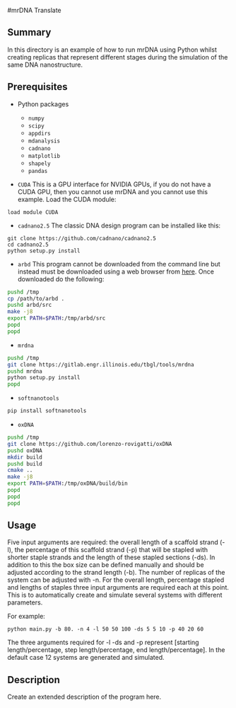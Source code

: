 #mrDNA Translate

## Summary

In this directory is an example of how to run mrDNA using Python whilst creating replicas that represent different stages during the simulation of the same DNA nanostructure.

## Prerequisites

- Python packages
    - `numpy`
    - `scipy`
    - `appdirs`
    - `mdanalysis`
    - `cadnano`
    - `matplotlib`
    - `shapely`
    - `pandas`

- `CUDA`
This is a GPU interface for NVIDIA GPUs, if you do not have a CUDA GPU, then you cannot use mrDNA and you  cannot use this example. Load the CUDA module:
```
load module CUDA
```

- `cadnano2.5`
The classic DNA design program can be installed like this:
```
git clone https://github.com/cadnano/cadnano2.5
cd cadnano2.5
python setup.py install
```

- `arbd`
This program cannot be downloaded from the command line but instead must be downloaded using a web browser from [here](http://bionano.physics.illinois.edu/arbd). Once downloaded do the following:
```sh
pushd /tmp
cp /path/to/arbd .
pushd arbd/src
make -j8
export PATH=$PATH:/tmp/arbd/src 
popd
popd
```

- `mrdna`
```sh
pushd /tmp
git clone https://gitlab.engr.illinois.edu/tbgl/tools/mrdna
pushd mrdna
python setup.py install
popd
```

- `softnanotools`
```sh
pip install softnanotools
```

- `oxDNA`
```sh
pushd /tmp
git clone https://github.com/lorenzo-rovigatti/oxDNA
pushd oxDNA
mkdir build
pushd build
cmake ..
make -j8
export PATH=$PATH:/tmp/oxDNA/build/bin 
popd 
popd 
popd
```

## Usage

Five input arguments are required: the overall length of a scaffold strand (-l), the percentage of this scaffold strand (-p) that will be stapled with shorter staple strands and the length of these stapled sections (-ds). In addition to this the box size can be defined manually and should be adjusted according to the strand length (-b). The number of replicas of the system can be adjusted with -n.
For the overall length, percentage stapled and lengths of staples three input arguments are required each at this point. This is to automatically create and simulate several systems with different parameters.

For example:

```python main.py -b 80. -n 4 -l 50 50 100 -ds 5 5 10 -p 40 20 60```

The three arguments required for -l -ds and -p represent [starting length/percentage, step length/percentage, end length/percentage]. In the default case 12 systems are generated and simulated.

## Description

Create an extended description of the program here.
